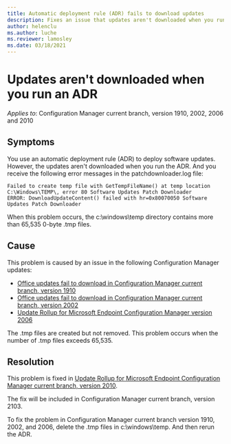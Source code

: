 ```yaml
---
title: Automatic deployment rule (ADR) fails to download updates
description: Fixes an issue that updates aren't downloaded when you run an ADR. This issue is caused by zero-byte .tmp files.
author: helenclu
ms.author: luche
ms.reviewer: lamosley
ms.date: 03/18/2021
---
```

# Updates aren't downloaded when you run an ADR

*Applies to*: Configuration Manager current branch, version 1910, 2002, 2006 and 2010

## Symptoms

You use an automatic deployment rule (ADR) to deploy software updates. However, the updates aren't downloaded when you run the ADR. And you receive the following error messages in the patchdownloader.log file:

```output
Failed to create temp file with GetTempFileName() at temp location C:\Windows\TEMP\, error 80 Software Updates Patch Downloader 
ERROR: DownloadUpdateContent() failed with hr=0x80070050 Software Updates Patch Downloader 
```

When this problem occurs, the c:\windows\temp directory contains more than 65,535 0-byte .tmp files.

## Cause

This problem is caused by an issue in the following Configuration Manager updates:

- [Office updates fail to download in Configuration Manager current branch, version 1910](https://support.microsoft.com/topic/office-updates-fail-to-download-in-configuration-manager-current-branch-version-1910-5c9d6432-0c49-f118-17ba-6f715982b6a2)
- [Office updates fail to download in Configuration Manager current branch, version 2002](https://support.microsoft.com/topic/office-updates-fail-to-download-in-configuration-manager-current-branch-version-2002-cb77b9d9-5cd8-88c2-044e-f98e11c32f80)
- [Update Rollup for Microsoft Endpoint Configuration Manager version 2006](https://support.microsoft.com/topic/update-rollup-for-microsoft-endpoint-configuration-manager-version-2006-2986e36e-a634-7756-163f-4c17cb776c2f)

The .tmp files are created but not removed. This problem occurs when the number of .tmp files exceeds 65,535.

## Resolution

This problem is fixed in [Update Rollup for Microsoft Endpoint Configuration Manager current branch, version 2010](https://support.microsoft.com/topic/update-rollup-for-microsoft-endpoint-configuration-manager-current-branch-version-2010-403fa677-e418-e39d-6eb6-f279ea991a95).

The fix will be included in Configuration Manager current branch, version 2103.

To fix the problem in Configuration Manager current branch version 1910, 2002, and 2006, delete the .tmp files in c:\windows\temp. And then rerun the ADR.
